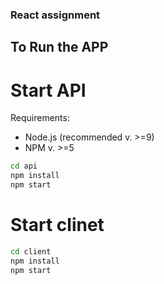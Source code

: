 ### React assignment

## To Run the APP

# Start API

Requirements:

- Node.js (recommended v. >=9)
- NPM v. >=5

```bash
cd api
npm install
npm start
```

# Start clinet

```bash
cd client
npm install
npm start
```
